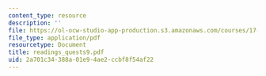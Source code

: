 ```yaml
---
content_type: resource
description: ''
file: https://ol-ocw-studio-app-production.s3.amazonaws.com/courses/17-037-american-political-thought-spring-2004/2a701c34388a01e94ae2ccbf8f54af22_readings_quests9.pdf
file_type: application/pdf
resourcetype: Document
title: readings_quests9.pdf
uid: 2a701c34-388a-01e9-4ae2-ccbf8f54af22
---
```


